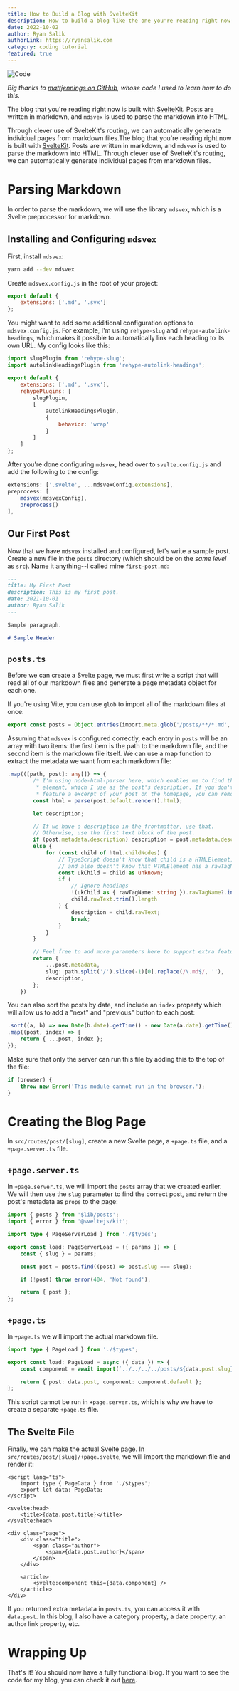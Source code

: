 ```yaml
---
title: How to Build a Blog with SvelteKit
description: How to build a blog like the one you're reading right now, using SvelteKit.
date: 2022-10-02
author: Ryan Salik
authorLink: https://ryansalik.com
category: coding tutorial
featured: true
---
```


![Code](../imgs/first-post/website-source.png)

*Big thanks to [mattjennings on GitHub](https://github.com/mattjennings/sveltekit-blog-template), whose code I used to learn how to do this.*

The blog that you're reading right now is built with [SvelteKit](https://kit.svelte.dev/). Posts are written in markdown, and `mdsvex` is used to parse the markdown into HTML.

Through clever use of SvelteKit's routing, we can automatically generate individual pages from markdown files.The blog that you're reading right now is built with [SvelteKit](https://kit.svelte.dev/). Posts are written in markdown, and `mdsvex` is used to parse the markdown into HTML. Through clever use of SvelteKit's routing, we can automatically generate individual pages from markdown files.

# Parsing Markdown

In order to parse the markdown, we will use the library `mdsvex`, which is a Svelte preprocessor for markdown.

## Installing and Configuring `mdsvex`

First, install `mdsvex`:

```bash
yarn add --dev mdsvex
```

Create `mdsvex.config.js` in the root of your project:

```js
export default {
	extensions: ['.md', '.svx']
};
```

You might want to add some additional configuration options to `mdsvex.config.js`. For example, I'm using `rehype-slug` and `rehype-autolink-headings`, which makes it possible to automatically link each heading to its own URL. My config looks like this:

```js
import slugPlugin from 'rehype-slug';
import autolinkHeadingsPlugin from 'rehype-autolink-headings';

export default {
	extensions: ['.md', '.svx'],
	rehypePlugins: [
		slugPlugin,
		[
			autolinkHeadingsPlugin,
			{
				behavior: 'wrap'
			}
		]
	]
};
```

After you're done configuring `mdsvex`, head over to `svelte.config.js` and add the following to the config:

```js
extensions: ['.svelte', ...mdsvexConfig.extensions],
preprocess: [
    mdsvex(mdsvexConfig),
    preprocess()
],
```

## Our First Post

Now that we have `mdsvex` installed and configured, let's write a sample post. Create a new file in the `posts` directory (which should be on the _same level_ as `src`). Name it anything--I called mine `first-post.md`:

```md
---
title: My First Post
description: This is my first post.
date: 2021-10-01
author: Ryan Salik
---

Sample paragraph.

# Sample Header
```

## `posts.ts`

Before we can create a Svelte page, we must first write a script that will read all of our markdown files and generate a page metadata object for each one.

If you're using Vite, you can use `glob` to import all of the markdown files at once:

```ts
export const posts = Object.entries(import.meta.glob('/posts/**/*.md', { eager: true }));
```

Assuming that `mdsvex` is configured correctly, each entry in `posts` will be an array with two items: the first item is the path to the markdown file, and the second item is the markdown file itself. We can use a map function to extract the metadata we want from each markdown file:

```ts
.map(([path, post]: any[]) => {
		/* I'm using node-html-parser here, which enables me to find the first text
		 * element, which I use as the post's description. If you don't want to
		 * feature a excerpt of your post on the homepage, you can remove this. */
		const html = parse(post.default.render().html);

		let description;

		// If we have a description in the frontmatter, use that.
		// Otherwise, use the first text block of the post.
		if (post.metadata.description) description = post.metadata.description;
		else {
			for (const child of html.childNodes) {
				// TypeScript doesn't know that child is a HTMLElement,
				// and also doesn't know that HTMLElement has a rawTagName property.
				const ukChild = child as unknown;
				if (
					// Ignore headings
					!(ukChild as { rawTagName: string }).rawTagName?.includes('h') &&
					child.rawText.trim().length
				) {
					description = child.rawText;
					break;
				}
			}
		}

		// Feel free to add more parameters here to support extra features
		return {
			...post.metadata,
			slug: path.split('/').slice(-1)[0].replace(/\.md$/, ''),
			description,
		};
	})
```

You can also sort the posts by date, and include an `index` property which will allow us to add a "next" and "previous" button to each post:

```ts
.sort((a, b) => new Date(b.date).getTime() - new Date(a.date).getTime())
.map((post, index) => {
	return { ...post, index };
});
```

Make sure that only the server can run this file by adding this to the top of the file:

```ts
if (browser) {
	throw new Error('This module cannot run in the browser.');
}
```

# Creating the Blog Page

In `src/routes/post/[slug]`, create a new Svelte page, a `+page.ts` file, and a `+page.server.ts` file.

## `+page.server.ts`

In `+page.server.ts`, we will import the `posts` array that we created earlier. We will then use the `slug` parameter to find the correct post, and return the post's metadata as `props` to the page:

```ts
import { posts } from '$lib/posts';
import { error } from '@sveltejs/kit';

import type { PageServerLoad } from './$types';

export const load: PageServerLoad = ({ params }) => {
	const { slug } = params;

	const post = posts.find((post) => post.slug === slug);

	if (!post) throw error(404, 'Not found');

	return { post };
};
```

## `+page.ts`

In `+page.ts` we will import the actual markdown file.

```ts
import type { PageLoad } from './$types';

export const load: PageLoad = async ({ data }) => {
	const component = await import(`../../../../posts/${data.post.slug}.md`);

	return { post: data.post, component: component.default };
};
```

This script cannot be run in `+page.server.ts`, which is why we have to create a separate `+page.ts` file.

## The Svelte File

Finally, we can make the actual Svelte page. In `src/routes/post/[slug]/+page.svelte`, we will import the markdown file and render it:

```svelte
<script lang="ts">
	import type { PageData } from './$types';
	export let data: PageData;
</script>

<svelte:head>
	<title>{data.post.title}</title>
</svelte:head>

<div class="page">
	<div class="title">
		<span class="author">
			<span>{data.post.author}</span>
		</span>
	</div>

	<article>
		<svelte:component this={data.component} />
	</article>
</div>
```

If you returned extra metadata in `posts.ts`, you can access it with `data.post`. In this blog, I also have a category property, a date property, an author link property, etc.

# Wrapping Up

That's it! You should now have a fully functional blog. If you want to see the code for my blog, you can check it out [here](https://github.com/rsalik/concurrently-blog).
